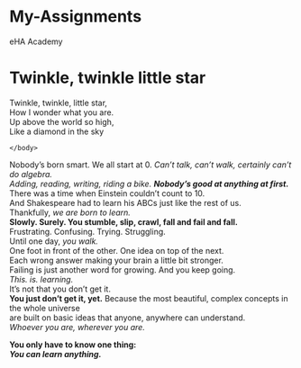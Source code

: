 # My-Assignments
eHA Academy
<!DOCTYPE HTML>
<html>
    <head>
        <title>Challenge: Poem</title>
        <meta charset="utf-8">
    </head>
    <body>
      <p>
      <h1>Twinkle, twinkle little star</h1>
      Twinkle, twinkle, little star,<br>
      How I wonder what you are.<br>
      Up above the world so high,<br>
      Like a diamond in the sky<br></p>
      
    </body>
</html>

  
<!DOCTYPE HTML>
<html>
    <head>
        <title>Challenge: You can learn text tags</title>
        <meta charset="utf-8">
    </head>
    <body>
        <p>
        Nobody’s born smart. We all start at 0. <em>Can’t talk, can’t walk, certainly can’t do algebra.</em><br>
        <em>Adding, reading, writing, riding a bike. <strong>Nobody’s good at anything at first.</strong></em><br>
        There was a time when Einstein couldn’t count to 10.<br>
        And Shakespeare had to learn his ABCs just like the rest of us.<br>
        Thankfully, <em>we are born to learn.</em><br>
        <strong>Slowly. Surely. You stumble, slip, crawl, fall and fail and fall.</strong><br>
        Frustrating. Confusing. Trying. Struggling.<br>
        Until one day, <em>you walk.</em><br>
        One foot in front of the other. One idea on top of the next.<br>
        Each wrong answer making your brain a little bit stronger.<br>
        Failing is just another word for growing. And you keep going.<br>
        <em>This. is. learning.</em><br>
        It’s not that you don’t get it. <br>
        <strong>You just don’t get it, yet.</strong>
        Because the most beautiful, complex concepts in the whole universe<br>
        are built on basic ideas that anyone, anywhere can understand.<br>
        <em>Whoever you are, wherever you are.</em><br>
        </p>
        <p>
        <strong>You only have to know one thing:</strong><br>
        <em><strong>You can learn anything.</strong></em>
        </p>
    </body>
</html>
